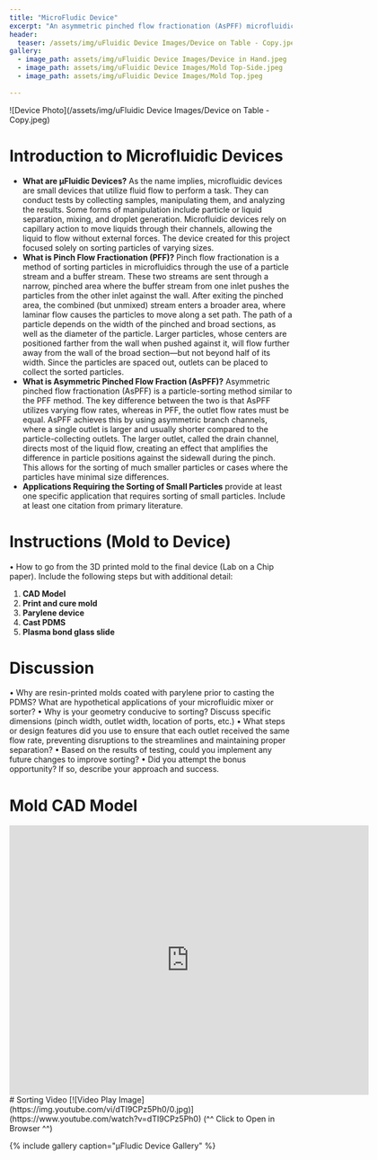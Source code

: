 ```yaml
---
title: "MicroFludic Device"
excerpt: "An asymmetric pinched flow fractionation (AsPFF) microfluidic sorting device."
header:
  teaser: /assets/img/uFluidic Device Images/Device on Table - Copy.jpeg
gallery:
  - image_path: assets/img/uFluidic Device Images/Device in Hand.jpeg
  - image_path: assets/img/uFluidic Device Images/Mold Top-Side.jpeg
  - image_path: assets/img/uFluidic Device Images/Mold Top.jpeg
   
---
```


![Device Photo](/assets/img/uFluidic Device Images/Device on Table - Copy.jpeg)

# Introduction to Microfluidic Devices

* **What are μFluidic Devices?** As the name implies, microfluidic devices are small devices that utilize fluid flow to perform a task. They can conduct tests by collecting samples, manipulating them, and analyzing the results. Some forms of manipulation include particle or liquid separation, mixing, and droplet generation. Microfluidic devices rely on capillary action to move liquids through their channels, allowing the liquid to flow without external forces. The device created for this project focused solely on sorting particles of varying sizes.
* **What is Pinch Flow Fractionation (PFF)?** Pinch flow fractionation is a method of sorting particles in microfluidics through the use of a particle stream and a buffer stream. These two streams are sent through a narrow, pinched area where the buffer stream from one inlet pushes the particles from the other inlet against the wall. After exiting the pinched area, the combined (but unmixed) stream enters a broader area, where laminar flow causes the particles to move along a set path. The path of a particle depends on the width of the pinched and broad sections, as well as the diameter of the particle. Larger particles, whose centers are positioned farther from the wall when pushed against it, will flow further away from the wall of the broad section—but not beyond half of its width. Since the particles are spaced out, outlets can be placed to collect the sorted particles.
* **What is Asymmetric Pinched Flow Fraction (AsPFF)?** Asymmetric pinched flow fractionation (AsPFF) is a particle-sorting method similar to the PFF method. The key difference between the two is that AsPFF utilizes varying flow rates, whereas in PFF, the outlet flow rates must be equal. AsPFF achieves this by using asymmetric branch channels, where a single outlet is larger and usually shorter compared to the particle-collecting outlets. The larger outlet, called the drain channel, directs most of the liquid flow, creating an effect that amplifies the difference in particle positions against the sidewall during the pinch. This allows for the sorting of much smaller particles or cases where the  particles have minimal size differences.
* **Applications Requiring the Sorting of Small Particles** provide at least one specific application that requires sorting of small particles. Include
at least one citation from primary literature. 

# Instructions (Mold to Device)

• How to go from the 3D printed mold to the final device (Lab on a Chip paper). Include
the following steps but with additional detail:
1. **CAD Model** 
2. **Print and cure mold** 
3. **Parylene device** 
4. **Cast PDMS** 
5. **Plasma bond glass slide** 

# Discussion

• Why are resin-printed molds coated with parylene prior to casting the PDMS? What are
hypothetical applications of your microfluidic mixer or sorter?
• Why is your geometry conducive to sorting? Discuss specific dimensions (pinch width,
outlet width, location of ports, etc.)
• What steps or design features did you use to ensure that each outlet received the same
flow rate, preventing disruptions to the streamlines and maintaining proper separation?
• Based on the results of testing, could you implement any future changes to improve
sorting?
• Did you attempt the bonus opportunity? If so, describe your approach and success.


# Mold CAD Model
<iframe src="https://vanderbilt643.autodesk360.com/shares/public/SH286ddQT78850c0d8a4a6dad7d02316b283?mode=embed" width="640" height="480" allowfullscreen="true" webkitallowfullscreen="true" mozallowfullscreen="true"  frameborder="0"></iframe>

<br>
# Sorting Video
[![Video Play Image](https://img.youtube.com/vi/dTI9CPz5Ph0/0.jpg)](https://www.youtube.com/watch?v=dTI9CPz5Ph0)
(^^ Click to Open in Browser ^^)


{% include gallery caption="μFludic Device Gallery" %}
